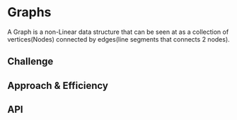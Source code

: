 # Graphs
<!-- Short summary or background information -->
A Graph is a non-Linear data structure that can be seen at as a collection of
vertices(Nodes) connected by edges(line segments that connects 2 nodes).
## Challenge
<!-- Description of the challenge -->

## Approach & Efficiency
<!-- What approach did you take? Why? What is the Big O space/time for this approach? -->

## API
<!-- Description of each method publicly available in your Graph -->




